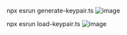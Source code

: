 npx esrun generate-keypair.ts
![image](https://github.com/olimpiu98/cometsofweb-day1/assets/104469153/fe738803-e6e1-4669-bc86-3bf62f0703fe)

npx esrun load-keypair.ts
![image](https://github.com/olimpiu98/cometsofweb-day1/assets/104469153/acad38a8-0847-4b18-8853-60f1cf9a4197)
